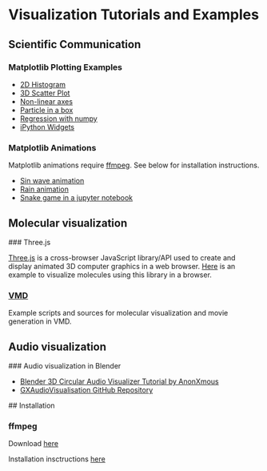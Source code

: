 # Visualization Tutorials and Examples

## Scientific Communication

### Matplotlib Plotting Examples

- [2D Histogram](https://github.com/kbsezginel/visualization/blob/master/matplotlib-plots/2D%20Histogram.ipynb)
- [3D Scatter Plot](https://github.com/kbsezginel/visualization/blob/master/matplotlib-plots/3D%20Scatter.ipynb)
- [Non-linear axes](https://github.com/kbsezginel/visualization/blob/master/matplotlib-plots/Nonlinear%20Axis.ipynb)
- [Particle in a box](https://github.com/kbsezginel/visualization/blob/master/matplotlib-plots/Particle%20in%20a%20box.ipynb)
- [Regression with numpy](https://github.com/kbsezginel/visualization/blob/master/matplotlib-plots/Regression.ipynb)
- [iPython Widgets](https://github.com/kbsezginel/visualization/blob/master/matplotlib-plots/Widget-Gridsize.ipynb)

### Matplotlib Animations

Matplotlib animations require [ffmpeg](https://ffmpeg.org/). See below for installation instructions.
- [Sin wave animation](https://github.com/kbsezginel/visualization/blob/master/matplotlib-animations/Anim_sin-wave.ipynb)
- [Rain animation](https://github.com/kbsezginel/visualization/blob/master/matplotlib-animations/RainAnimation.ipynb)
- [Snake game in a jupyter notebook](https://github.com/kbsezginel/visualization/blob/master/matplotlib-animations/iPython-Snake-master/SnakeGame.ipynb)

## Molecular visualization

### Three.js

[Three.js](https://threejs.org/) is a cross-browser JavaScript library/API used to create and display
animated 3D computer graphics in a web browser. [Here](https://github.com/kbsezginel/visualization/tree/master/three-js/atomVis)
is an example to visualize molecules using this library in a browser.

### [VMD](https://kbsezginel.github.io/visualization/vmd)

Example scripts and sources for molecular visualization and movie generation in VMD.

## Audio visualization

### Audio visualization in Blender

- [Blender 3D Circular Audio Visualizer Tutorial by AnonXmous](https://www.youtube.com/watch?v=8NTvv_Y6zr0)
- [GXAudioVisualisation GitHub Repository](https://github.com/gethiox/GXAudioVisualisation)

## Installation

### ffmpeg

Download [here](https://ffmpeg.org/)

Installation insctructions [here](https://github.com/adaptlearning/adapt_authoring/wiki/Installing-FFmpeg)

